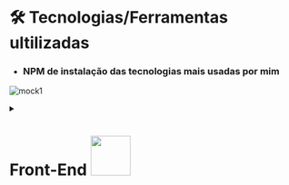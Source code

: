 
# 🛠️ Tecnologias/Ferramentas ultilizadas

* ### NPM  de instalação das tecnologias mais usadas por mim

![mock1](https://user-images.githubusercontent.com/71772559/113493479-eceeda80-94b5-11eb-94ea-59e50e56a31f.png)

<details>
 <summary><h1>Front-End <img src="https://github.com/rafaballerini/ReactHooks/blob/master/public/React.svg.png?raw=true" width="70px"></h2></summary>

<details>
 <summary><h2>Ambiente Front-End</h2></summary>

* ## Instalação React / Next.JS / Styled-Components

```
npm create next-app --nomeProjeto with-styled-components with-styled-components-app --typescript
```

```
npm i next@13 
```

```
npm i  next react react-dom    
```

* ## ESlint

```
 npm i eslint -D   
```

```
 npm init @rocketseat/eslint-config -D  
```

Para utilizaçâo é necessário a criação do arquivo `eslint.json` na raiz do projeto com as configurações a seguir:  

```.json
  {
  "extends": "@rocketseat/eslint-config/react"
  }
```

Para utilizaçâo é necessário adicionar o script no arquivo `package.json` na raiz do projeto com as configurações a seguir:

```.json
 {
   "scripts": {
     "lint": "eslint src --ext .ts,.tsx --fix"
   }
 }
 ```

 Basta rodar o comando no terminal:

 ```
npm run lint
```

</details>

* ## TypeScript  

```
npm i  typescript -D 
```

```
npm i  typescript @types/react @types/node -D 

```

* ## Style-components

```
npm i styled-components --save
```

```
npm i  -D babel-plugin-styled-components
```

 Para utilizaçâo do Styled Components com Next é necessário a criação do arquivo `babel.config.js` na raiz do projeto com as configurações a seguir:  

<details>
 <summary><h2>Estilização</h2></summary>

```.json
  {
  "presets": [
    "next/babel"
  ],
  "plugins": [
    [
      "styled-components",
      {
        "ssr": true,
        "displayName": true,
        "preprocess": false
      }
    ]
  ]
}
```

<details>

<details>
 <summary><h2>Rotas</h2></summary>

 ```
  npm i  react-router-dom
```

<details>

<details>
 <summary><h2>Formulários</h2></summary>

* ## React Hook Form
```
  npm i  react-hook-form 
```

* ## Zod

```
  npm i zod
```

```
  npm i @hookform/resolvers
```


<details>

* ## React icons

[Buscar Icones](https://react-icons.github.io/react-icons/)

```
  npm i  react-icons --save 
```

* ## React Reveall

```
npm i  react-awesome-reveal @emotion/react --save
```

* ## React Tilt [site](https://mkosir.github.io/react-parallax-tilt/?path=/story/react-parallax-tilt--default)

```
npm i  react-parallax-tilt
```

* ## Animate.css

```
npm i  animate.css --save 
```

* ## Spline 3D

```
npm i  @splinetool/react-spline @splinetool/runtime
```

</details>

<details>
 <summary><h1>Back-End 💻</h2></summary>

<details>
 <summary><h2>ambiente Node.js</h2></summary>

```
 npm init -y   
```

* ## TSX

```
 npm i tsx -D   
```

* ## TypeScript

```
npm add typescript @types/express @types/node -D 
```

* ### Configuração do TypeScript

```
 tsc --init 
```

```
 tsc
```

* ## compilar  TypeScript

```
npm add ts-node-dev -D
```

## compilar TypeScript (Build)

* ###  tsup

```
npm i tsup -D
```

* ## ESlint

```
 npm i eslint -D   
```

```
 npm init @eslint/config   
```

  ```.json
 {
   "scripts": {
     "start": "tsx src/server.ts",
     "dev": "tsx watch src/server.ts",
     "build": "tsup src",
     "test": "viteste"
   }
 }
 ```

</details>

<details>
 <summary><h2>Framework</h2></summary>

* ###  Express
  
    ```
     npm i express   
    ```

    ```
     npm i  @types/express -D 
    ```
  
* ###  Fastify
  
    ```
     npm i express   
    ```

    ```
     npm i  #fastify/cors
    ```
  
* ###  Nest.JS
  
   ```
    npm i express   
   ```

   ```
     npm i  @types/express -D 
   ```

</details>

<details>
 <summary><h2>Testes</h2></summary>

* ###  Viteste

 ```
  npm i viteste -D
 ```

</details>

<details>
 <summary><h2>ORM</h2></summary>
* ### Type ORM

#### -> Com PostgreSQL

```
 yarn  typeorm reflect-metadata pg
```

#### Criando Migrations

```
 yarn add typeorm migration:create -n CreateCategories
```

* ### Prisma

```
 npm i -D prisma
```

```
 npm i @prisma/client
```

#### Iniciando Database

```
 npx prisma init --datasource-provider sqlite
```

#### Criando Migrations

 ```
 npx prisma migrate dev
```

#### Prisma Studio

```
 npx prisma studio
```

#### Gerador de diagrama de relacionamento com entidades Prisma

```
 npm i -D prisma-erd-generator @mermaid-js/mermaid-cli
```

Cole esse código no arquivo  `schema.prisma` :

 ```.js
  generator erd {
     provider = "prisma-erd-generator"
  }
 ```

 ```
 npx prisma generate
```

* ## Ejs

```
 express nomeProjeto --ejs   
```

* ## Sequelize

```
 yarn add sequelize
```

```
yarn add sequelize-cli -D
```

### Models co sequelize

```
yarn sequelize init:models
```

</details>

<details>
 <summary><h2>Database</h2></summary>

* ## MySQL

```
yarn add install mysql2
```

</details>

<details>
<summary><h2>Database</h2></summary>

* ## axios

```
 yarn add --save axios   
```

</details>

<details>
<summary><h2>Database</h2></summary>

* ## GraphQL

```
 yarn add type-graphql graphql apollo-server class-validator reflect-metadata
 
```

```
 yarn add type-g
 
```

</details>

# CMS

* ## Prismic

```
 yarn add @prismicio/react @prismicio/client
``
 
</details> 





# Ferramentas Extras

* [CSS Buttons](https://uiverse.io)
* [Neumorphism](https://neumorphism.io/#e0e0e0)
* [Efeito Vidro](https://css.glass/)
* [Testes](https://www.refraction.dev/)
* [Box-Shadow CSS Generator](https://html-css-js.com/css/generator/box-shadow/)
* [FANCY-BORDER-RADIUS](https://9elements.github.io/fancy-border-radius/)
